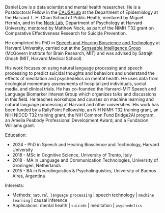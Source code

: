 Daniel Low is a data scientist and mental health researcher. He is a Postdoctoral Fellow in the [CAUSALab](https://causalab.sph.harvard.edu/) at the Department of Epidemiology at the Harvard T. H. Chan School of Public Health, mentored by Miguel Hernán, and in the [Nock Lab](https://nocklab.fas.harvard.edu/), Department of Psychology at Harvard University, mentored by Matthew Nock, as part of the NIMH T32 grant on Comparative Effectiveness Research for Suicide Prevention. 
 
He completed his PhD in [Speech and Hearing Bioscience and Technology](https://shbtphd.hms.harvard.edu/) at Harvard University, carried out at the [Senseable Intelligence Group](https://sensein.group/) (McGovern Institute for Brain Research, MIT) and was advised by Satrajit Ghosh (MIT, Harvard Medical School). 
 
His work focuses on using natural language processing and speech processing to predict suicidal thoughts and behaviors and understand the effects of meditation and psychedelics on mental health. He uses data from ecological momentary assessments of hospitalized individuals, social media, and clinical trials. He has co-founded the Harvard-MIT Speech and Language Biomarker Interest Group which organizes talks and discussions in this field. He teaches workshops and courses on machine learning and natural language processing at Harvard and other universities. His work has been funded by a RallyPoint Fellowship, an NIH NIMH T32 training grant, an NIH NIDCD T32 training grant, the NIH Common Fund Bridge2AI program, an Amelia Peabody Professional Development Award, and a Fundacion Williams grant. 

Education:
- 2024 - PhD in Speech and Hearing Bioscience and Technology, Harvard University
- 2018 - MSc in Cognitive Science, University of Trento, Italy
- 2018 - MA in Language and Communication Technologies, University of Groningen, Netherlands
- 2015 - BA in Neurolinguistics & Psycholinguistics, University of Buenos Aires, Argentina

Interests: 
  
- Methods: `natural language processing` | speech technology | `machine learning` | causal inference
- Applications: mental health | `suicide` | meditation | `psychedelics`
